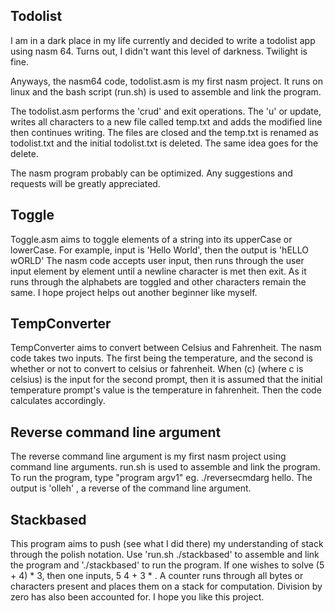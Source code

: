 ## Todolist

I am in a dark place in my life currently and decided to write a todolist app using nasm 64. Turns out, I didn't want this level of darkness. Twilight is fine.

Anyways, the nasm64 code, todolist.asm is my first nasm project. It runs on linux and the bash script (run.sh) is used to assemble and link the program.

The todolist.asm performs the 'crud' and exit operations.
The 'u' or update, writes all characters to a new file called temp.txt and adds the modified line then continues writing.
The files are closed and the temp.txt is renamed as todolist.txt and the initial todolist.txt is deleted.
The same idea goes for the delete.

The nasm program probably can be optimized. Any suggestions and requests will be greatly appreciated. 


## Toggle

Toggle.asm aims to toggle elements of a string into its upperCase or lowerCase. For example, input is 'Hello World', then the output is 'hELLO wORLD'
The nasm code accepts user input, then runs through the user input element by element until a newline character is met then exit. As it runs through the alphabets are toggled and other characters
remain the same. 
I hope project helps out another beginner like myself.

## TempConverter
TempConverter aims to convert between Celsius and Fahrenheit. The nasm code takes two inputs. The first being the temperature, and the second is whether or not to convert to celsius or fahrenheit.
When (c) (where c is celsius) is the input for the second prompt, then it is assumed that the initial temperature prompt's value is the temperature in fahrenheit. Then the code calculates accordingly.

## Reverse command line argument
The reverse command line argument is my first nasm project using command line arguments. run.sh is used to assemble and link the program. To run the program, type "program argv1" eg. ./reversecmdarg hello.
The output is 'olleh' , a reverse of the command line argument.

## Stackbased
This program aims to push (see what I did there) my understanding of stack through the polish notation. Use 'run.sh ./stackbased' to assemble and link the program and './stackbased' to run the program. If one wishes to solve (5 + 4) * 3, then one inputs, 5 4 + 3 * . A counter runs through all bytes or characters present and places them on a stack for computation. Division by zero has also been accounted for. I hope you like this project.
